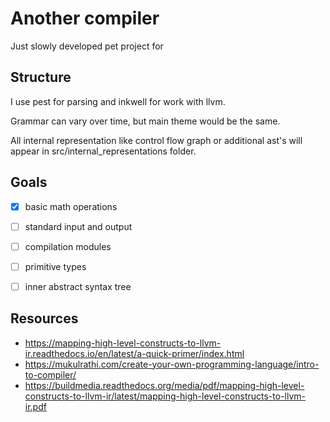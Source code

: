 # Another compiler
Just slowly developed pet project for 

## Structure
I use pest for parsing and inkwell for work with llvm.

Grammar can vary over time, but main theme would be the same.

All internal representation like control flow graph or additional ast's will appear in 
src/internal_representations folder.

## Goals 
- [x] basic math operations
- [ ] standard input and output
- [ ] compilation modules
- [ ] primitive types
- [ ] inner abstract syntax tree


## Resources
- https://mapping-high-level-constructs-to-llvm-ir.readthedocs.io/en/latest/a-quick-primer/index.html
- https://mukulrathi.com/create-your-own-programming-language/intro-to-compiler/
- https://buildmedia.readthedocs.org/media/pdf/mapping-high-level-constructs-to-llvm-ir/latest/mapping-high-level-constructs-to-llvm-ir.pdf